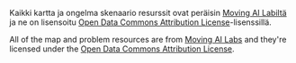 Kaikki kartta ja ongelma skenaario resurssit ovat peräisin [Moving AI Labiltä](https://movingai.com/benchmarks/) ja ne on lisensoitu [Open Data Commons Attribution License](https://opendatacommons.org/licenses/by/1-0/)-lisenssillä.

All of the map and problem resources are from [Moving AI Labs](https://movingai.com/benchmarks/) and they're licensed under the [Open Data Commons Attribution License](https://opendatacommons.org/licenses/by/1-0/).
